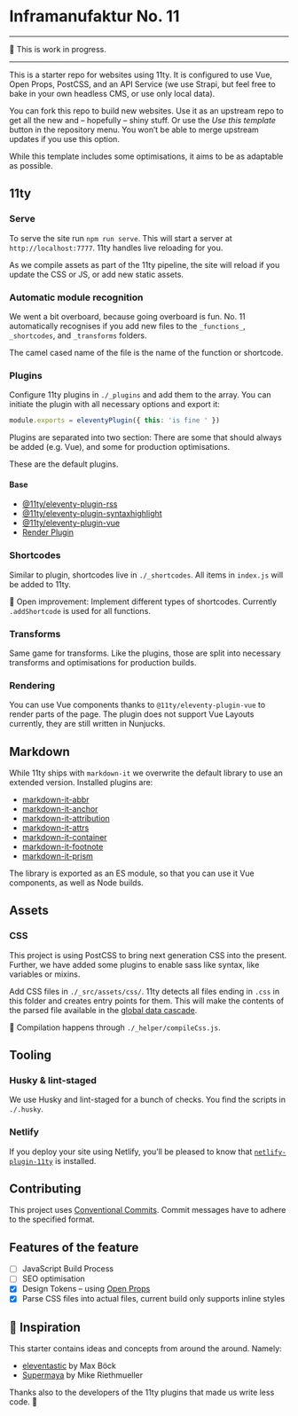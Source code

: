 # Inframanufaktur No. 11

---

🚧 This is work in progress.

---

This is a starter repo for websites using 11ty. It is configured to use Vue, Open Props, PostCSS, and an API Service (we use Strapi, but feel free to bake in your own headless CMS, or use only local data).

You can fork this repo to build new websites. Use it as an upstream repo to get all the new and – hopefully – shiny stuff. Or use the _Use this template_ button in the repository menu. You won’t be able to merge upstream updates if you use this option.

While this template includes some optimisations, it aims to be as adaptable as possible.

## 11ty

### Serve

To serve the site run `npm run serve`. This will start a server at `http://localhost:7777`. 11ty handles live reloading for you.

As we compile assets as part of the 11ty pipeline, the site will reload if you update the CSS or JS, or add new static assets.

### Automatic module recognition

We went a bit overboard, because going overboard is fun. No. 11 automatically recognises if you add new files to the `_functions_`, `_shortcodes`, and `_transforms` folders.

The camel cased name of the file is the name of the function or shortcode.

### Plugins

Configure 11ty plugins in `./_plugins` and add them to the array. You can initiate the plugin with all necessary options and export it:

```js
module.exports = eleventyPlugin({ this: 'is fine ' })
```

Plugins are separated into two section: There are some that should always be added (e.g. Vue), and some for production optimisations.

These are the default plugins.

#### Base

- [@11ty/eleventy-plugin-rss](https://www.11ty.dev/docs/plugins/rss/)
- [@11ty/eleventy-plugin-syntaxhighlight](https://www.11ty.dev/docs/plugins/syntaxhighlight/)
- [@11ty/eleventy-plugin-vue](https://github.com/11ty/eleventy-plugin-vue/)
- [Render Plugin](https://www.11ty.dev/docs/plugins/render/)

### Shortcodes

Similar to plugin, shortcodes live in `./_shortcodes`. All items in `index.js` will be added to 11ty.

💁 Open improvement: Implement different types of shortcodes. Currently `.addShortcode` is used for all functions.

### Transforms

Same game for transforms. Like the plugins, those are split into necessary transforms and optimisations for production builds.

### Rendering

You can use Vue components thanks to `@11ty/eleventy-plugin-vue` to render parts of the page. The plugin does not support Vue Layouts currently, they are still written in Nunjucks.

## Markdown

While 11ty ships with `markdown-it` we overwrite the default library to use an extended version. Installed plugins are:

- [markdown-it-abbr](https://github.com/markdown-it/markdown-it-abbr)
- [markdown-it-anchor](https://github.com/valeriangalliat/markdown-it-anchor)
- [markdown-it-attribution](https://github.com/dweidner/markdown-it-attribution)
- [markdown-it-attrs](https://github.com/arve0/markdown-it-attrs)
- [markdown-it-container](https://github.com/markdown-it/markdown-it-container)
- [markdown-it-footnote](https://github.com/markdown-it/markdown-it-footnote)
- [markdown-it-prism](https://github.com/jGleitz/markdown-it-prism)

The library is exported as an ES module, so that you can use it Vue components, as well as Node builds.

## Assets

### CSS

This project is using PostCSS to bring next generation CSS into the present. Further, we have added some plugins to enable sass like syntax, like variables or mixins.

Add CSS files in `./_src/assets/css/`. 11ty detects all files ending in `.css` in this folder and creates entry points for them. This will make the contents of the parsed file available in the [global data cascade](https://www.11ty.dev/docs/data-global/).

💁 Compilation happens through `./_helper/compileCss.js`.

## Tooling

### Husky & lint-staged

We use Husky and lint-staged for a bunch of checks. You find the scripts in `./.husky`.

### Netlify

If you deploy your site using Netlify, you’ll be pleased to know that [`netlify-plugin-11ty`](https://github.com/zeroby0/netlify-plugin-11ty) is installed.

## Contributing

This project uses [Conventional Commits](https://www.conventionalcommits.org/). Commit messages have to adhere to the specified format.

## Features of the feature

- [ ] JavaScript Build Process
- [ ] SEO optimisation
- [x] Design Tokens – using [Open Props](https://open-props.style/)
- [x] Parse CSS files into actual files, current build only supports inline styles

## 🌟 Inspiration

This starter contains ideas and concepts from around the around. Namely:

- [eleventastic](https://github.com/maxboeck/eleventastic) by Max Böck
- [Supermaya](https://github.com/MadeByMike/supermaya) by Mike Riethmueller

Thanks also to the developers of the 11ty plugins that made us write less code. 💞
